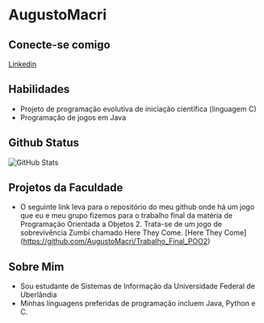 
# AugustoMacri

## Conecte-se comigo
[Linkedin](https://www.linkedin.com/in/augusto-macri-743b09281/)

## Habilidades
- Projeto de programação evolutiva de iniciação científica (linguagem C)
- Programação de jogos em Java

## Github Status
![GitHub Stats](https://github-readme-stats.vercel.app/api?username=AugustoMacri&theme=transparent&bg_color=000&border_color=30A3DC&show_icons=true&icon_color=30A3DC&title_color=E94D5F&text_color=FFF)

## Projetos da Faculdade
- O seguinte link leva para o repositório do meu github onde há um jogo que eu e meu grupo fizemos para o trabalho final da matéria de Programação Orientada a Objetos 2. Trata-se de um jogo de sobrevivência Zumbi chamado Here They Come.
[Here They Come] (https://github.com/AugustoMacri/Trabalho_Final_POO2)

## Sobre Mim
- Sou estudante de Sistemas de Informação da Universidade Federal de Uberlândia
- Minhas linguagens preferidas de programação incluem Java, Python e C.

